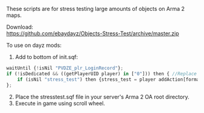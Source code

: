 These scripts are for stress testing large amounts of objects on Arma 2 maps.<br/>

Download:<br/>
https://github.com/ebaydayz/Objects-Stress-Test/archive/master.zip<br/>

To use on dayz mods:<br/>

1. Add to bottom of init.sqf:

```javascript
waitUntil {!isNil "PVDZE_plr_LoginRecord"};
if (!isDedicated && ((getPlayerUID player) in ["0"])) then { //Replace 0 with your UID
	if (isNil "stress_test") then {stress_test = player addAction[format ["<t color='#5882FA'>%1</t>", "Stress Test"],"stresstest.sqf","",5,false,true];};
};
```

2. Place the stresstest.sqf file in your server's Arma 2 OA root directory.
3. Execute in game using scroll wheel. 


